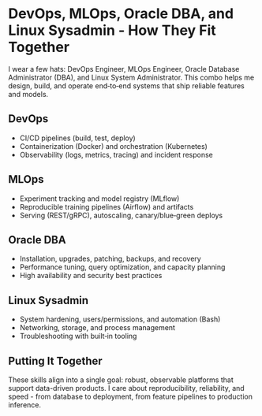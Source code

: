 # DevOps, MLOps, Oracle DBA, and Linux Sysadmin - How They Fit Together

I wear a few hats: DevOps Engineer, MLOps Engineer, Oracle Database Administrator (DBA), and Linux System Administrator. This combo helps me design, build, and operate end‑to‑end systems that ship reliable features and models.

## DevOps

- CI/CD pipelines (build, test, deploy)
- Containerization (Docker) and orchestration (Kubernetes)
- Observability (logs, metrics, tracing) and incident response

## MLOps

- Experiment tracking and model registry (MLflow)
- Reproducible training pipelines (Airflow) and artifacts
- Serving (REST/gRPC), autoscaling, canary/blue‑green deploys

## Oracle DBA

- Installation, upgrades, patching, backups, and recovery
- Performance tuning, query optimization, and capacity planning
- High availability and security best practices

## Linux Sysadmin

- System hardening, users/permissions, and automation (Bash)
- Networking, storage, and process management
- Troubleshooting with built‑in tooling

## Putting It Together

These skills align into a single goal: robust, observable platforms that support data-driven products. I care about reproducibility, reliability, and speed - from database to deployment, from feature pipelines to production inference.
